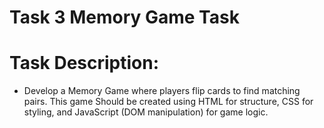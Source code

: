 # Task 3 Memory Game Task

# Task Description:

* Develop a Memory Game where players flip cards to find matching pairs. This game Should  be created using HTML for structure, CSS for styling,   and JavaScript (DOM manipulation) for game logic.


